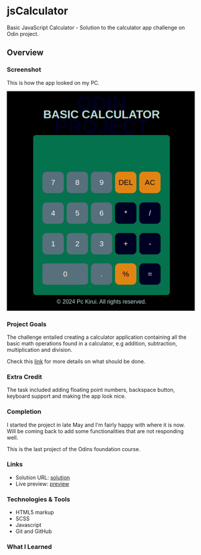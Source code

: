 # jsCalculator

Basic JavaScript Calculator - Solution to
the calculator app challenge on Odin project.

## Overview

### Screenshot

This is how the app looked on my PC.

![calculatorApp](assets/images/calculatorApp.png)

### Project Goals

The challenge entailed creating a calculator application containing all the basic math operations found in a calculator, e.g addition, subtraction, multiplication and division.

Check this [link](https://www.theodinproject.com/lessons/foundations-calculator) for more details on what should be done.

### Extra Credit

The task included adding floating point numbers, backspace button, keyboard support and making the app look nice.

### Completion

I started the project in late May and I'm fairly happy with where it is now. Will be coming back to add some functionalities that are not responding well.

This is the last project of the Odins foundation course.

### Links

- Solution URL: [solution]()
- Live preview: [preview]()

### Technologies & Tools

- HTML5 markup
- SCSS
- Javascript
- Git and GitHub

### What I Learned

